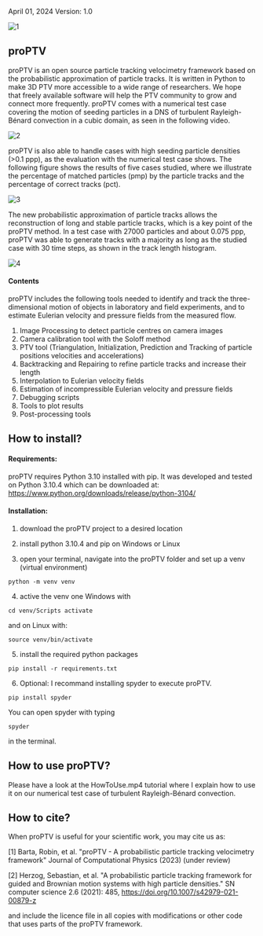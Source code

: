 April 01, 2024
Version: 1.0

![1](https://github.com/RobinBarta/proPTV/assets/150230392/66660cef-0945-45b3-bc38-355d52a08657)

## proPTV

proPTV is an open source particle tracking velocimetry framework based on the probabilistic approximation of particle tracks. It is written in Python to make 3D PTV more accessible to a wide range of researchers. We hope that freely available software will help the PTV community to grow and connect more frequently. proPTV comes with a numerical test case covering the motion of seeding particles in a DNS of turbulent Rayleigh-Bénard convection in a cubic domain, as seen in the following video. 

![2](https://github.com/RobinBarta/proPTV/assets/150230392/270c145a-d930-4f29-a3f9-fd3fd0d13103)

proPTV is also able to handle cases with high seeding particle densities (>0.1 ppp), as the evaluation with the numerical test case shows. The following figure shows the results of five cases studied, where we illustrate the percentage of matched particles (pmp) by the particle tracks and the percentage of correct tracks (pct). 

![3](https://github.com/RobinBarta/proPTV/assets/150230392/b4ec3cee-b98b-41a7-8d32-dc1aff57c013)

The new probabilistic approximation of particle tracks allows the reconstruction of long and stable particle tracks, which is a key point of the proPTV method. In a test case with 27000 particles and about 0.075 ppp, proPTV was able to generate tracks with a majority as long as the studied case with 30 time steps, as shown in the track length histogram.

![4](https://github.com/RobinBarta/proPTV/assets/150230392/0ac5bd45-88ef-4ab2-9c2f-869a6c8db3c7)

#### Contents

proPTV includes the following tools needed to identify and track the three-dimensional motion of objects in laboratory and field experiments, and to estimate Eulerian velocity and pressure fields from the measured flow.

1) Image Processing to detect particle centres on camera images 
2) Camera calibration tool with the Soloff method
3) PTV tool (Triangulation, Initialization, Prediction and Tracking of particle positions velocities and accelerations)
4) Backtracking and Repairing to refine particle tracks and increase their length
5) Interpolation to Eulerian velocity fields
6) Estimation of incompressible Eulerian velocity and pressure fields
7) Debugging scripts
8) Tools to plot results
9) Post-processing tools

## How to install?

#### Requirements:

proPTV requires Python 3.10 installed with pip. It was developed and tested on Python 3.10.4 which can be downloaded at: https://www.python.org/downloads/release/python-3104/

#### Installation:

1) download the proPTV project to a desired location

2) install python 3.10.4 and pip on Windows or Linux

3) open your terminal, navigate into the proPTV folder and set up a venv (virtual environment)

  `python -m venv venv`

4) active the venv one Windows with 

  `cd venv/Scripts activate`
   
   and on Linux with:

  `source venv/bin/activate`

5) install the required python packages

  `pip install -r requirements.txt`

6) Optional: I recommand installing spyder to execute proPTV.

  `pip install spyder`

  You can open spyder with typing

  `spyder`

  in the terminal.
  
## How to use proPTV?

Please have a look at the HowToUse.mp4 tutorial where I explain how to use it on our numerical test case of turbulent Rayleigh-Bénard convection.

## How to cite?

When proPTV is useful for your scientific work, you may cite us as:

[1] Barta, Robin, et al. "proPTV - A probabilistic particle tracking velocimetry framework" Journal of Computational Physics (2023) (under review)

[2] Herzog, Sebastian, et al. "A probabilistic particle tracking framework for guided and Brownian motion systems with high particle densities." SN computer science 2.6 (2021): 485, https://doi.org/10.1007/s42979-021-00879-z

and include the licence file in all copies with modifications or other code that uses parts of the proPTV framework.
